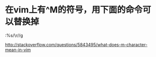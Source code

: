 
# 在vim上有^M的符号，用下面的命令可以替换掉

:%s/\r//g

http://stackoverflow.com/questions/5843495/what-does-m-character-mean-in-vim
